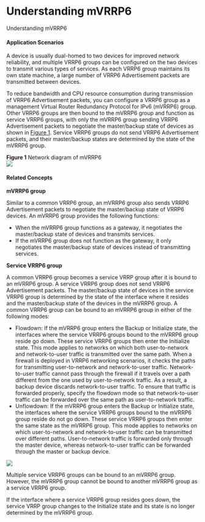 Understanding mVRRP6
====================

Understanding mVRRP6

#### Application Scenarios

A device is usually dual-homed to two devices for improved network reliability, and multiple VRRP6 groups can be configured on the two devices to transmit various types of services. As each VRRP6 group maintains its own state machine, a large number of VRRP6 Advertisement packets are transmitted between devices.

To reduce bandwidth and CPU resource consumption during transmission of VRRP6 Advertisement packets, you can configure a VRRP6 group as a management Virtual Router Redundancy Protocol for IPv6 (mVRRP6) group. Other VRRP6 groups are then bound to the mVRRP6 group and function as service VRRP6 groups, with only the mVRRP6 group sending VRRP6 Advertisement packets to negotiate the master/backup state of devices as shown in [Figure 1](#EN-US_CONCEPT_0000001130781998__fig_dc_vrp_vrrp_feature_010801). Service VRRP6 groups do not send VRRP6 Advertisement packets, and their master/backup states are determined by the state of the mVRRP6 group.

**Figure 1** Network diagram of mVRRP6  
![](figure/en-us_image_0000001176661777.png)

#### Related Concepts

**mVRRP6 group**

Similar to a common VRRP6 group, an mVRRP6 group also sends VRRP6 Advertisement packets to negotiate the master/backup state of VRRP6 devices. An mVRRP6 group provides the following functions:

* When the mVRRP6 group functions as a gateway, it negotiates the master/backup state of devices and transmits services.
* If the mVRRP6 group does not function as the gateway, it only negotiates the master/backup state of devices instead of transmitting services.

**Service VRRP6 group**

A common VRRP6 group becomes a service VRRP group after it is bound to an mVRRP6 group. A service VRRP6 group does not send VRRP6 Advertisement packets. The master/backup state of devices in the service VRRP6 group is determined by the state of the interface where it resides and the master/backup state of the devices in the mVRRP6 group. A common VRRP6 group can be bound to an mVRRP6 group in either of the following modes:

* Flowdown: If the mVRRP6 group enters the Backup or Initialize state, the interfaces where the service VRRP6 groups bound to the mVRRP6 group reside go down. These service VRRP6 groups then enter the Initialize state. This mode applies to networks on which both user-to-network and network-to-user traffic is transmitted over the same path. When a firewall is deployed in VRRP6 networking scenarios, it checks the paths for transmitting user-to-network and network-to-user traffic. Network-to-user traffic cannot pass through the firewall if it travels over a path different from the one used by user-to-network traffic. As a result, a backup device discards network-to-user traffic. To ensure that traffic is forwarded properly, specify the flowdown mode so that network-to-user traffic can be forwarded over the same path as user-to-network traffic.
* Unflowdown: If the mVRRP6 group enters the Backup or Initialize state, the interfaces where the service VRRP6 groups bound to the mVRRP6 group reside do not go down. These service VRRP6 groups then enter the same state as the mVRRP6 group. This mode applies to networks on which user-to-network and network-to-user traffic can be transmitted over different paths. User-to-network traffic is forwarded only through the master device, whereas network-to-user traffic can be forwarded through the master or backup device.

![](public_sys-resources/note_3.0-en-us.png) 

Multiple service VRRP6 groups can be bound to an mVRRP6 group. However, the mVRRP6 group cannot be bound to another mVRRP6 group as a service VRRP6 group.

If the interface where a service VRRP6 group resides goes down, the service VRRP group changes to the Initialize state and its state is no longer determined by the mVRRP6 group.